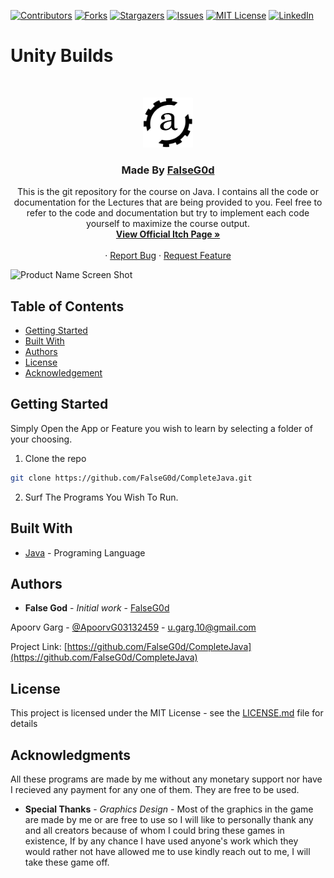 [![Contributors][contributors-shield]][contributors-url]
[![Forks][forks-shield]][forks-url]
[![Stargazers][stars-shield]][stars-url]
[![Issues][issues-shield]][issues-url]
[![MIT License][license-shield]][license-url]
[![LinkedIn][linkedin-shield]][linkedin-url]


# Unity Builds

<!-- PROJECT LOGO -->
<br />
<p align="center">
  <a href="http://apoorvgarg.herokuapp.com/">
    <img src="https://github.com/FalseG0d/AdvancedDjango/raw/main/images/Logo.png" alt="Logo" width="80" height="80">
  </a>

  <h3 align="center">Made By <a href="https://github.com/FalseG0d">FalseG0d</a></h3>

  <p align="center">
    This is the git repository for the course on Java. I contains all the code or documentation for the Lectures that are being provided to you. Feel free to refer to the code and documentation but try to implement each code yourself to maximize the course output.
    <br />
    <a href="https://falseg0d.itch.io/"><strong>View Official Itch Page »</strong></a>
    <br />
    <br />
    ·
    <a href="https://github.com/FalseG0d/CompleteJava/issues">Report Bug</a>
    ·
    <a href="https://github.com/FalseG0d/CompleteJava/issues">Request Feature</a>
  </p>
</p>


![Product Name Screen Shot][product-screenshot]

<!-- TABLE OF CONTENTS -->
## Table of Contents


* [Getting Started](#getting-started)
* [Built With](#built-with)
* [Authors](#authors)
* [License](#license)
* [Acknowledgement](#acknowledgement)


## Getting Started

Simply Open the App or Feature you wish to learn by selecting a folder of your choosing.

1. Clone the repo

```sh
git clone https://github.com/FalseG0d/CompleteJava.git
```

2. Surf The Programs You Wish To Run.


## Built With

* [Java](https://www.java.com/en/) - Programing Language


## Authors

* **False God** - *Initial work* - [FalseG0d](https://github.com/FalseG0d)

Apoorv Garg - [@ApoorvG03132459](https://twitter.com/ApoorvG03132459) - u.garg.10@gmail.com

Project Link: [https://github.com/FalseG0d/CompleteJava](https://github.com/FalseG0d/CompleteJava)

## License

This project is licensed under the MIT License - see the [LICENSE.md](LICENSE.md) file for details

## Acknowledgments

All these programs are made by me without any monetary support nor have I recieved any payment for any one of them. They are free to be used.

* **Special Thanks** - *Graphics Design* - Most of the graphics in the game are made by me or are free to use so I will like to personally thank any and all creators because of whom I could bring these games in existence, If by any chance I have used anyone's work which they would rather not have allowed me to use kindly reach out to me, I will take these game off.


<!-- MARKDOWN LINKS & IMAGES -->
<!-- https://www.markdownguide.org/basic-syntax/#reference-style-links -->
[contributors-shield]: https://img.shields.io/github/contributors/FalseG0d/CompleteJava.svg?style=flat-square
[contributors-url]: https://github.com/FalseG0d/CompleteJava/graphs/contributors
[forks-shield]: https://img.shields.io/github/forks/FalseG0d/CompleteJava.svg?style=flat-square
[forks-url]: https://github.com/FalseG0d/CompleteJava/network/members
[stars-shield]: https://img.shields.io/github/stars/FalseG0d/CompleteJava.svg?style=flat-square
[stars-url]: https://github.com/FalseG0d/CompleteJava/stargazers
[issues-shield]: https://img.shields.io/github/issues/FalseG0d/CompleteJava.svg?style=flat-square
[issues-url]: https://github.com/FalseG0d/CompleteJava/issues
[license-shield]: https://img.shields.io/github/license/FalseG0d/CompleteJava.svg?style=flat-square
[license-url]: https://github.com/FalseG0d/CompleteJava/blob/master/LICENSE.txt
[linkedin-shield]: https://img.shields.io/badge/-LinkedIn-black.svg?style=flat-square&logo=linkedin&colorB=555
[linkedin-url]: https://www.linkedin.com/in/apoorv-garg-137137171/
[product-screenshot]: images/pexels.jpg